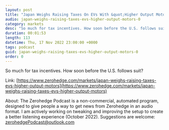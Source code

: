 ```yaml
---
layout: post
title: "Japan Weighs Raising Taxes On EVs With &quot;Higher Output Motors&quot;"
audio: japan-weighs-raising-taxes-evs-higher-output-motors-0
category: markets
desc: "So much for tax incentives. How soon before the U.S. follows suit?"
duration: 00:01:53
length: 113
datetime: Thu, 17 Nov 2022 23:00:00 +0000
tags: podcast
guid: japan-weighs-raising-taxes-evs-higher-output-motors-0
order: 0
---
```

So much for tax incentives. How soon before the U.S. follows suit?

Link: [https://www.zerohedge.com/markets/japan-weighs-raising-taxes-evs-higher-output-motors](https://www.zerohedge.com/markets/japan-weighs-raising-taxes-evs-higher-output-motors)

About: The Zerohedge Podcast is a non-commercial, automated program, designed to give people a way to get news from Zerohedge in an audio format.  I am actively working on tweaking and improving the setup to create a better listening experience (October 2022).  Suggestions are welcome: [zerohedgePodcast@outlook.com](mailto:zerohedgePodcast@outlook.com)